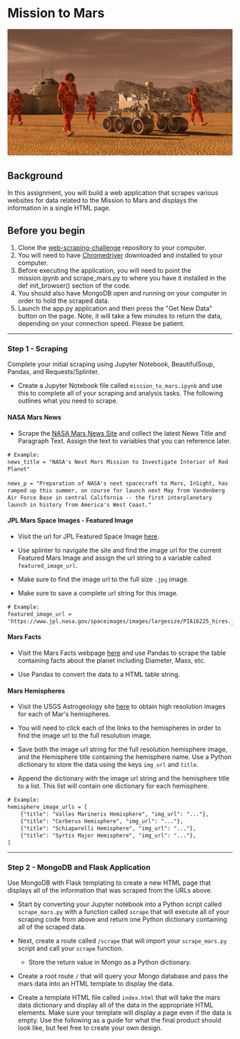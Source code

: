 
# Mission to Mars

![Mission To Mars](/images/mission_to_mars.png)

## Background
In this assignment, you will build a web application that scrapes various websites for data related to the Mission to Mars and displays the information in a single HTML page. 

## Before you begin

 1. Clone the [web-scraping-challenge](https://github.com/Nicole1701/web-scraping-challenge) repository to your computer.
 2. You will need to have [Chromedriver](https://chromedriver.chromium.org/downloads) downloaded and installed to your computer. 
 3. Before executing the application, you will need to point the mission.ipynb and scrape_mars.py to where you have it installed in the def  init_browser() section of the code.
 4. You should also have MongoDB open and running on your computer in order to hold the scraped data.
 5.  Launch the app.py application and then press the "Get New Data" button on the page. Note, it will take a few minutes to return the data, depending on your connection speed. Please be patient.

<hr>

### Step 1 - Scraping

Complete your initial scraping using Jupyter Notebook, BeautifulSoup, Pandas, and Requests/Splinter.

-   Create a Jupyter Notebook file called `mission_to_mars.ipynb` and use this to complete all of your scraping and analysis tasks. The following outlines what you need to scrape.

#### NASA Mars News

-   Scrape the [NASA Mars News Site](https://mars.nasa.gov/news/) and collect the latest News Title and Paragraph Text. Assign the text to variables that you can reference later.

```
# Example:
news_title = "NASA's Next Mars Mission to Investigate Interior of Red Planet"

news_p = "Preparation of NASA's next spacecraft to Mars, InSight, has ramped up this summer, on course for launch next May from Vandenberg Air Force Base in central California -- the first interplanetary launch in history from America's West Coast."
```

#### JPL Mars Space Images - Featured Image

-   Visit the url for JPL Featured Space Image [here](https://www.jpl.nasa.gov/spaceimages/?search=&category=Mars).
    
-   Use splinter to navigate the site and find the image url for the current Featured Mars Image and assign the url string to a variable called `featured_image_url`.
    
-   Make sure to find the image url to the full size `.jpg` image.
    
-   Make sure to save a complete url string for this image.
    

```
# Example:
featured_image_url = 'https://www.jpl.nasa.gov/spaceimages/images/largesize/PIA16225_hires.jpg'
```

#### Mars Facts

-   Visit the Mars Facts webpage [here](https://space-facts.com/mars/) and use Pandas to scrape the table containing facts about the planet including Diameter, Mass, etc.
    
-   Use Pandas to convert the data to a HTML table string.
    

#### Mars Hemispheres

-   Visit the USGS Astrogeology site [here](https://astrogeology.usgs.gov/search/results?q=hemisphere+enhanced&k1=target&v1=Mars) to obtain high resolution images for each of Mar's hemispheres.
    
-   You will need to click each of the links to the hemispheres in order to find the image url to the full resolution image.
    
-   Save both the image url string for the full resolution hemisphere image, and the Hemisphere title containing the hemisphere name. Use a Python dictionary to store the data using the keys `img_url` and `title`.
    
-   Append the dictionary with the image url string and the hemisphere title to a list. This list will contain one dictionary for each hemisphere.
    

```
# Example:
hemisphere_image_urls = [
    {"title": "Valles Marineris Hemisphere", "img_url": "..."},
    {"title": "Cerberus Hemisphere", "img_url": "..."},
    {"title": "Schiaparelli Hemisphere", "img_url": "..."},
    {"title": "Syrtis Major Hemisphere", "img_url": "..."},
]
```

----------

### Step 2 - MongoDB and Flask Application

Use MongoDB with Flask templating to create a new HTML page that displays all of the information that was scraped from the URLs above.

-   Start by converting your Jupyter notebook into a Python script called `scrape_mars.py` with a function called `scrape` that will execute all of your scraping code from above and return one Python dictionary containing all of the scraped data.
    
-   Next, create a route called `/scrape` that will import your `scrape_mars.py` script and call your `scrape` function.
    
    -   Store the return value in Mongo as a Python dictionary.
-   Create a root route `/` that will query your Mongo database and pass the mars data into an HTML template to display the data.
    
-   Create a template HTML file called `index.html` that will take the mars data dictionary and display all of the data in the appropriate HTML elements. Make sure your template will display a page even if the data is empty. Use the following as a guide for what the final product should look like, but feel free to create your own design.
